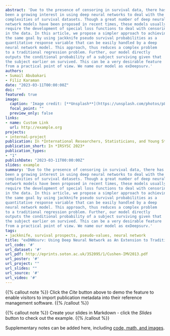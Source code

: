 ```yaml
---
abstract: 'Due to the presence of censoring in survival data, there has 
been a growing interest in using deep neural networks to deal with the 
complexities of survival datasets. Though a great number of deep neural 
network models have been proposed in recent times, these models usually 
require the development of special loss functions to deal with censoring 
in the data. In this article, we propose a simpler approach to achieving 
the same goal by using jackknife pseudo survival probabilities as a 
quantitative response variable that can be easily handled by a deep 
neural network model. This approach, thus reduces a complex problem 
to a traditional regression problem. Further, our model directly 
outputs the conditional probability of a subject surviving given that 
the subject earlier on survived. This can be a very desirable feature 
from a practical point of view. We name our model as exDeepsurv.'
authors:
- Sumail Abubakari
- Filiz Karaman
date: "2023-03-11T00:00:00Z"
doi: ""
featured: true
image:
  caption: 'Image credit: [**Unsplash**](https://unsplash.com/photos/pLCdAaMFLTE)'
  focal_point: ""
  preview_only: false
links:
- name: Custom Link
  url: http://example.org
projects:
- internal-project
publication: In *International Researchers, Statisticians, and Young Statisticians Congress*
publication_short: In *IRSYSC 2023*
publication_types:
- "1"
publishDate: "2023-03-11T00:00:00Z"
slides: example
summary: 'Due to the presence of censoring in survival data, there has 
been a growing interest in using deep neural networks to deal with the 
complexities of survival datasets. Though a great number of deep neural 
network models have been proposed in recent times, these models usually 
require the development of special loss functions to deal with censoring 
in the data. In this article, we propose a simpler approach to achieving 
the same goal by using jackknife pseudo survival probabilities as a 
quantitative response variable that can be easily handled by a deep 
neural network model. This approach, thus reduces a complex problem 
to a traditional regression problem. Further, our model directly 
outputs the conditional probability of a subject surviving given that 
the subject earlier on survived. This can be a very desirable feature 
from a practical point of view. We name our model as exDeepsurv.'
tags:
- jackknife, survival prospects, pseudo-values, neural network
title: "exDNNsurv: Using Deep Neural Network as An Extension to Traditional Survival Modeling"
url_code: '#'
url_dataset: '#'
url_pdf: http://eprints.soton.ac.uk/352095/1/Cushen-IMV2013.pdf
url_poster: '#'
url_project: ""
url_slides: ""
url_source: '#'
url_video: '#'
---
```


{{% callout note %}}
Click the *Cite* button above to demo the feature to enable visitors to import publication metadata into their reference management software.
{{% /callout %}}

{{% callout note %}}
Create your slides in Markdown - click the *Slides* button to check out the example.
{{% /callout %}}

Supplementary notes can be added here, including [code, math, and images](https://wowchemy.com/docs/writing-markdown-latex/).
